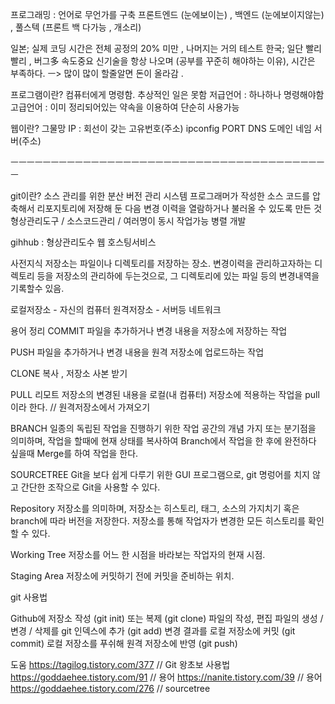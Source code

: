 
프로그래밍 : 언어로 무언가를 구축
프론트엔드 (눈에보이는) , 백엔드 (눈에보이지않는) , 풀스텍 (프론트 백 다가능 , 개소리)

일본; 실제 코딩 시간은 전체 공정의 20% 미만 , 나머지는 거의 테스트
한국; 일단 빨리빨리 , 버그多 속도중요
신기술을 항상 나오며 (공부를 꾸준히 해야하는 이유), 시간은 부족하다. ㅡ> 많이 많이 할줄알면 돈이 올라감 .


프로그램이란?
컴퓨터에게 명령함. 추상적인 일은 못함
저급언어 : 하나하나 명령해야함
고급언어 : 이미 정리되어있는 약속을 이용하여 단순히 사용가능

웹이란?
그물망
IP : 회선이 갖는 고유번호(주소) ipconfig
PORT
DNS 도메인 네임 서버(주소)

ㅡㅡㅡㅡㅡㅡㅡㅡㅡㅡㅡㅡㅡㅡㅡㅡㅡㅡㅡㅡㅡㅡㅡㅡㅡㅡㅡㅡㅡㅡㅡㅡㅡㅡㅡㅡㅡㅡㅡㅡ

git이란?
소스 관리를 위한 분산 버전 관리 시스템
프로그래머가 작성한 소스 코드를 압축해서 리포지토리에 저장해 둔 다음 변경 이력을 열람하거나 불러올 수 있도록 만든 것
형상관리도구 / 소스코드관리 / 여러명이 동시 작업가능 병렬 개발

gihhub : 형상관리도수 웹 호스팅서비스


사전지식
저장소는 파일이나 디렉토리를 저장하는 장소.
변경이력을 관리하고자하는 디렉토리 등을 저장소의 관리하에 두는것으로, 그 디렉토리에 있는 파일 등의 변경내역을 기록할수 있음.

로컬저장소 - 자신의 컴퓨터
원격저장소 - 서버등 네트워크

용어 정리
COMMIT
파일을 추가하거나 변경 내용을 저장소에 저장하는 작업

PUSH
파일을 추가하거나 변경 내용을 원격 저장소에 업로드하는 작업

CLONE
복사 , 저장소 사본 받기

PULL
리모트 저장소의 변경된 내용을 로컬(내 컴퓨터) 저장소에 적용하는 작업을 pull이라 한다. // 원격저장소에서 가져오기

BRANCH
일종의 독립된 작업을 진행하기 위한 작업 공간의 개념
가지 또는 분기점을 의미하며, 작업을 할때에 현재 상태를 복사하여 Branch에서 작업을 한 후에 완전하다 싶을때 Merge를 하여 작업을 한다.

SOURCETREE
Git을 보다 쉽게 다루기 위한 GUI 프로그램으로, git 명렁어를 치지 않고 간단한 조작으로 Git을 사용할 수 있다.

Repository
저장소를 의미하며, 저장소는 히스토리, 태그, 소스의 가지치기 혹은 branch에 따라 버전을 저장한다. 저장소를 통해 작업자가 변경한 모든 히스토리를 확인 할 수 있다.

Working Tree 
저장소를 어느 한 시점을 바라보는 작업자의 현재 시점.

Staging Area
저장소에 커밋하기 전에 커밋을 준비하는 위치.


git 사용법

Github에 저장소 작성 (git init) 또는 복제 (git clone)
파일의 작성, 편집
파일의 생성 / 변경 / 삭제를 git 인덱스에 추가 (git add)
변경 결과를 로컬 저장소에 커밋 (git commit)
로컬 저장소를 푸쉬해 원격 저장소에 반영 (git push)


도움
https://tagilog.tistory.com/377 // Git 왕초보 사용법
https://goddaehee.tistory.com/91 // 용어
https://nanite.tistory.com/39 // 용어
https://goddaehee.tistory.com/276 // sourcetree